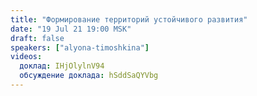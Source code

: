 ```yaml
---
title: "Формирование территорий устойчивого развития"
date: "19 Jul 21 19:00 MSK"
draft: false
speakers: ["alyona-timoshkina"]
videos:
  доклад: IHjOlylnV94
  обсуждение доклада: hSddSaQYVbg
---
```

